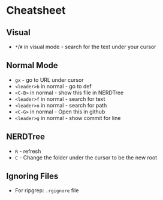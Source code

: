 # Cheatsheet

## Visual
- `*`/`#` in visual mode - search for the text under your cursor

## Normal Mode
- `gx` - go to URL under cursor
- `<leader>b` in normal - go to def
- `<C-B>` in normal - show this file in NERDTree
- `<leader>f` in normal - search for text
- `<leader>o` in normal - search for path
- `<C-G>` in normal - Open this in github
- `<leader>g` in normal - show commit for line

## NERDTree
- `R` - refresh
- `C` - Change the folder under the cursor to be the new root

## Ignoring Files
- For ripgrep: `.rgignore` file

